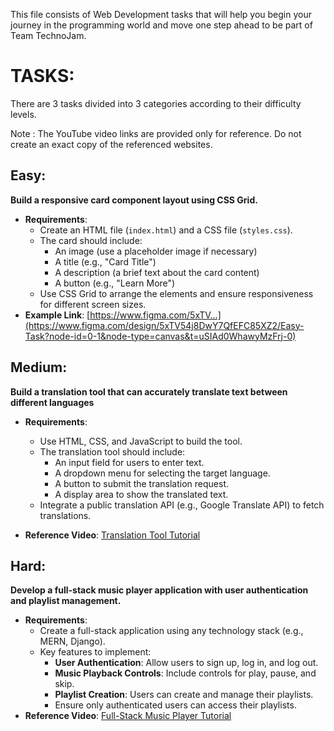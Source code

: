 This file consists of Web Development tasks that will help you begin your journey in the programming world and move one step ahead to be part of Team TechnoJam.

# TASKS:

There are 3 tasks divided into 3 categories according to their difficulty levels.

Note : The YouTube video links are provided only for reference. Do not create an exact copy of the referenced websites.

## Easy:

**Build a responsive card component layout using CSS Grid.**
- **Requirements**:
  - Create an HTML file (`index.html`) and a CSS file (`styles.css`).
  - The card should include:
    - An image (use a placeholder image if necessary)
    - A title (e.g., "Card Title")
    - A description (a brief text about the card content)
    - A button (e.g., "Learn More")
  - Use CSS Grid to arrange the elements and ensure responsiveness for different screen sizes.
- **Example Link**: [https://www.figma.com/5xTV...](https://www.figma.com/design/5xTV54j8DwY7QfEFC85XZ2/Easy-Task?node-id=0-1&node-type=canvas&t=uSIAd0WhawyMzFrj-0)

## Medium:

**Build a translation tool that can accurately translate text between different languages**

- **Requirements**:
  - Use HTML, CSS, and JavaScript to build the tool.
  - The translation tool should include:
    - An input field for users to enter text.
    - A dropdown menu for selecting the target language.
    - A button to submit the translation request.
    - A display area to show the translated text.
  - Integrate a public translation API (e.g., Google Translate API) to fetch translations.
    
- **Reference Video**: [Translation Tool Tutorial](https://youtu.be/9QpsA-kp4sw?si=TW79Ik3BekyGu2zy)
## Hard:

**Develop a full-stack music player application with user authentication and playlist management.**
- **Requirements**:
  - Create a full-stack application using any technology stack (e.g., MERN, Django).
  - Key features to implement:
    - **User Authentication**: Allow users to sign up, log in, and log out.
    - **Music Playback Controls**: Include controls for play, pause, and skip.
    - **Playlist Creation**: Users can create and manage their playlists.
    - Ensure only authenticated users can access their playlists.
- **Reference Video**: [Full-Stack Music Player Tutorial](https://youtu.be/i_tZBYQjVRs?si=l-ctF0AYjPVwwJD5)

